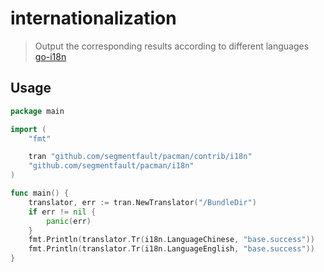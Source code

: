 # internationalization
> Output the corresponding results according to different languages [go-i18n](http://github.com/nicksnyder/go-i18n)

## Usage
```go
package main

import (
	"fmt"

	tran "github.com/segmentfault/pacman/contrib/i18n"
	"github.com/segmentfault/pacman/i18n"
)

func main() {
	translator, err := tran.NewTranslator("/BundleDir")
	if err != nil {
	    panic(err)
	}
	fmt.Println(translator.Tr(i18n.LanguageChinese, "base.success"))
	fmt.Println(translator.Tr(i18n.LanguageEnglish, "base.success"))
}
```
